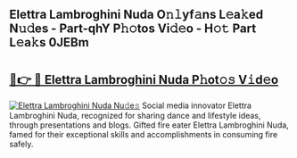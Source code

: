 ## Elettra Lambroghini Nuda O𝚗𝚕yf𝚊ns L𝚎a𝚔ed N𝚞𝚍es - Part-qhY P𝚑𝚘tos Vi𝚍𝚎o - H𝚘𝚝 Part L𝚎a𝚔s 0JEBm

# <h2><a href="http://kf8xhi.oniu.top/?m=Elettra+Lambroghini+Nuda">🔗👉 🔴 Elettra Lambroghini Nuda P𝚑ot𝚘𝚜 V𝚒d𝚎o</a></h2>

[![Elettra Lambroghini Nuda Nu𝚍e𝚜](https://i.imgur.com/0qMVB7G.gif)](http://kf8xhi.oniu.top/?m=Elettra+Lambroghini+Nuda)
Social media innovator Elettra Lambroghini Nuda, recognized for sharing dance and lifestyle ideas, through presentations and blogs. Gifted fire eater Elettra Lambroghini Nuda, famed for their exceptional skills and accomplishments in consuming fire safely.  

